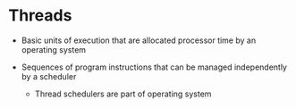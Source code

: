 # Threads

* Basic units of execution that are allocated processor time by an operating system

* Sequences of program instructions that can be managed independently by a scheduler
  * Thread schedulers are part of operating system
